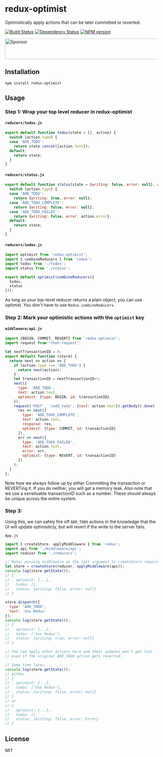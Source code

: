 # redux-optimist

Optimistically apply actions that can be later committed or reverted.

[![Build Status](https://img.shields.io/travis/ForbesLindesay/redux-optimist/master.svg)](https://travis-ci.org/ForbesLindesay/redux-optimist)
[![Dependency Status](https://img.shields.io/david/ForbesLindesay/redux-optimist.svg)](https://david-dm.org/ForbesLindesay/redux-optimist)
[![NPM version](https://img.shields.io/npm/v/redux-optimist.svg)](https://www.npmjs.org/package/redux-optimist)

<a target='_blank' rel='nofollow' href='https://app.codesponsor.io/link/gg9sZwctSLxyov1sJwW6pfyS/ForbesLindesay/redux-optimist'>
  <img alt='Sponsor' width='888' height='68' src='https://app.codesponsor.io/embed/gg9sZwctSLxyov1sJwW6pfyS/ForbesLindesay/redux-optimist.svg' />
</a>

## Installation

    npm install redux-optimist

## Usage

### Step 1: Wrap your top level reducer in redux-optimist

#### `reducers/todos.js`

```js
export default function todos(state = [], action) {
  switch (action.type) {
  case 'ADD_TODO':
    return state.concat([action.text]);
  default:
    return state;
  }
}
```

#### `reducers/status.js`

```js
export default function status(state = {writing: false, error: null}, action) {
  switch (action.type) {
  case 'ADD_TODO':
    return {writing: true, error: null};
  case 'ADD_TODO_COMPLETE':
    return {writing: false, error: null};
  case 'ADD_TODO_FAILED':
    return {writing: false, error: action.error};
  default:
    return state;
  }
}
```

#### `reducers/index.js`

```js
import optimist from 'redux-optimist';
import { combineReducers } from 'redux';
import todos from './todos';
import status from './status';

export default optimist(combineReducers({
  todos,
  status
}));
```

As long as your top-level reducer returns a plain object, you can use optimist.  You don't
have to use `Redux.combineReducers`.

### Step 2: Mark your optimistic actions with the `optimist` key

#### `middleware/api.js`

```js
import {BEGIN, COMMIT, REVERT} from 'redux-optimist';
import request from 'then-request';

let nextTransactionID = 0;
export default function (store) {
  return next => action => {
    if (action.type !== 'ADD_TODO') {
      return next(action);
    }
    let transactionID = nextTransactionID++;
    next({
      type: 'ADD_TODO',
      text: action.text,
      optimist: {type: BEGIN, id: transactionID}
    });
    request('POST', '/add_todo', {text: action.text}).getBody().done(
      res => next({
        type: 'ADD_TODO_COMPLETE',
        text: action.text,
        response: res,
        optimist: {type: COMMIT, id: transactionID}
      }),
      err => next({
        type: 'ADD_TODO_FAILED',
        text: action.text,
        error: err,
        optimist: {type: REVERT, id: transactionID}
      })
    );
  }
};
```

Note how we always follow up by either Committing the transaction or REVERTing it.  If you do neither, you will get a memory leak.  Also note that we use a serialisable transactionID such as a number.  These should always
be unique across the entire system.

### Step 3:

Using this, we can safely fire off `ADD_TODO` actions in the knowledge that the UI will update optimisticly, but will revert if the write to the server fails.

`App.js`

```js
import { createStore, applyMiddleware } from 'redux';
import api from './middleware/api';
import reducer from './reducers';

// Note: passing middleware as the last argument to createStore requires redux@>=3.1.0
let store = createStore(reducer, applyMiddleware(api));
console.log(store.getState());
// {
//   optimist: {...},
//   todos: [],
//   status: {writing: false, error: null}
// }

store.dispatch({
  type: 'ADD_TODO',
  text: 'Use Redux'
});
console.log(store.getState());
// {
//   optimist: {...},
//   todos: ['Use Redux'],
//   status: {writing: true, error: null}
// }

// You can apply other actions here and their updates won't get lost
// even if the original ADD_TODO action gets reverted.

// Some time later...
console.log(store.getState());
// either
// {
//   optimist: {...},
//   todos: ['Use Redux'],
//   status: {writing: false, error: null}
// }
// or
// {
//   optimist: {...},
//   todos: [],
//   status: {writing: false, error: Error}
// }
```

## License

  MIT
